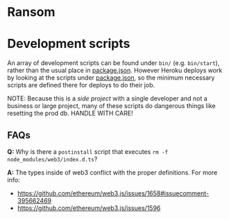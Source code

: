 # Ransom

# Development scripts

An array of development scripts can be found under `bin/` (e.g. `bin/start`), rather than the usual place in [package.json](package.json). However Heroku deploys work by looking at the scripts under [package.json](package.json), so the minimum necessary scripts are defined there for deploys to do their job.

NOTE: Because this is a _side project_ with a single developer and not a business or large project, many of these scripts do dangerous things like resetting the prod db. HANDLE WITH CARE!

## FAQs

**Q:** Why is there a `postinstall` script that executes `rm -f node_modules/web3/index.d.ts`?

**A:** The types inside of web3 conflict with the proper definitions. For more info:

- https://github.com/ethereum/web3.js/issues/1658#issuecomment-395662469
- https://github.com/ethereum/web3.js/issues/1596
